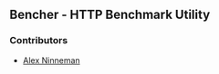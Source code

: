 Bencher - HTTP Benchmark Utility
--------------


### Contributors

- [Alex Ninneman](https://github.com/ninnemana)
